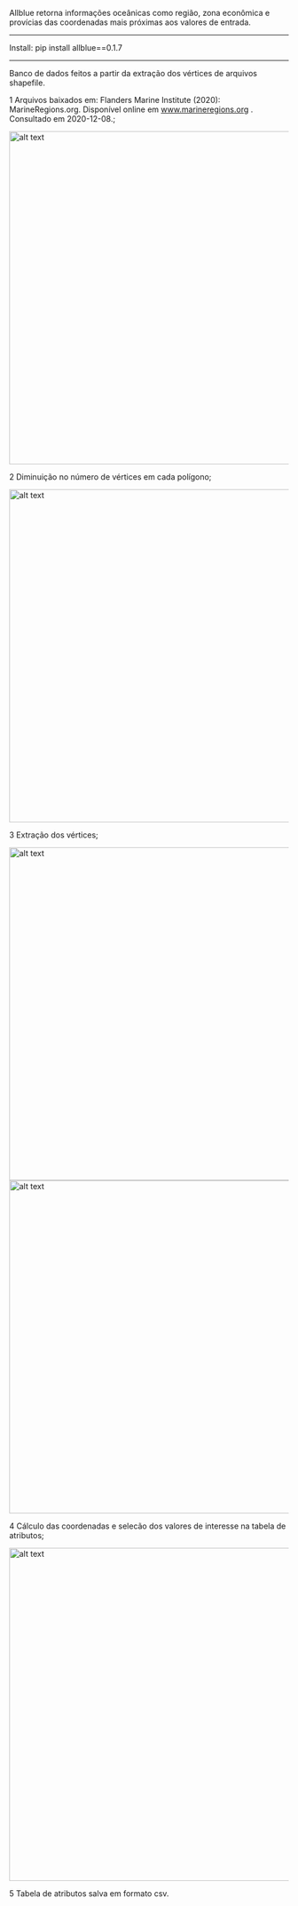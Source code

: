 Allblue retorna informações oceânicas como região, zona econômica e provícias das coordenadas mais próximas aos valores de entrada.

------

Install: pip install allblue==0.1.7

------

Banco de dados feitos a partir da extração dos vértices de arquivos shapefile.

1 Arquivos baixados em: Flanders Marine Institute (2020): MarineRegions.org. Disponível online em www.marineregions.org . Consultado em 2020-12-08.;

<img src="https://github.com/BSFernando/Allblue/blob/main/jpeg/0site.jpg" alt="alt text" width="600px">

2 Diminuição no número de vértices em cada polígono;

<img src="https://github.com/BSFernando/Allblue/blob/main/jpeg/1snap.jpg" alt="alt text" width="600px">

3 Extração dos vértices;

<img src="https://github.com/BSFernando/Allblue/blob/main/jpeg/2vert.jpg" alt="alt text" width="600px">
<img src="https://github.com/BSFernando/Allblue/blob/main/jpeg/3pontos.jpg" alt="alt text" width="600px">

4 Cálculo das coordenadas e selecão dos valores de interesse na tabela de atributos;

<img src="https://github.com/BSFernando/Allblue/blob/main/jpeg/4coord.jpg" alt="alt text" width="600px">

5
Tabela de atributos salva em formato csv.
